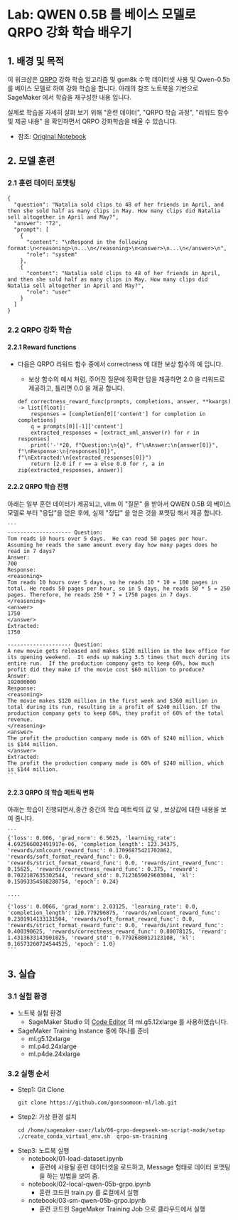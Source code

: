 # Lab: QWEN 0.5B 를 베이스 모델로 QRPO 강화 학습 배우기

## 1. 배경 및 목적

이 워크샵은 [QRPO](https://medium.com/data-science-in-your-pocket/what-is-grpo-the-rl-algorithm-used-to-train-deepseek-12acc19798d3) 강화 학습 알고리즘 및 gsm8k 수학 데이터셋 사용 및 Qwen-0.5b 를 베이스 모델로 하여 강화 학습을 합니다. 아래의 참조 노트북을 기반으로 SageMaker 에서 학습을 
재구성한 내용 입니다.

실제로 학습을 자세히 살펴 보기 위해 "훈련 데이터", "QRPO 학습 과정", "리워드 함수 및 제공 내용" 을 확인하면서 QRPO 강화학습을 배울 수 있습니다.
- 참조: [Original Notebook](https://colab.research.google.com/drive/1bfhs1FMLW3FGa8ydvkOZyBNxLYOu0Hev?usp=sharing#scrollTo=Q7qTZbUcg5VD)


## 2. 모델 훈련
### 2.1 훈련 데이터 포맷팅
```
{
  "question": "Natalia sold clips to 48 of her friends in April, and then she sold half as many clips in May. How many clips did Natalia sell altogether in April and May?",
  "answer": "72",
  "prompt": [
    {
      "content": "\nRespond in the following format:\n<reasoning>\n...\n</reasoning>\n<answer>\n...\n</answer>\n",
      "role": "system"
    },
    {
      "content": "Natalia sold clips to 48 of her friends in April, and then she sold half as many clips in May. How many clips did Natalia sell altogether in April and May?",
      "role": "user"
    }
  ]
}
```

### 2.2 QRPO 강화 학습
#### 2.2.1 Reward functions
- 다음은 QRPO 리워드 함수 중에서 correctness 에 대한 보상 함수의 예 입니다.
    - 보상 함수의 예시 처럼, 주어진 질문에 정확한 답을 제공하면 2.0 을 리워드로 제공하고, 틀리면 0.0 을 제공 합니다.

    ```
    def correctness_reward_func(prompts, completions, answer, **kwargs) -> list[float]:
        responses = [completion[0]['content'] for completion in completions]
        q = prompts[0][-1]['content']
        extracted_responses = [extract_xml_answer(r) for r in responses]
        print('-'*20, f"Question:\n{q}", f"\nAnswer:\n{answer[0]}", f"\nResponse:\n{responses[0]}", f"\nExtracted:\n{extracted_responses[0]}")
        return [2.0 if r == a else 0.0 for r, a in zip(extracted_responses, answer)]
    ```

#### 2.2.2 QRPO 학습 진행
아래는 일부 훈련 데이터가 제공되고, vllm 이 "질문" 을 받아서 QWEN 0.5B 의 베이스 모델로 부터 "응답"을 얻은 후에, 실제 "정답" 을 얻은 것을 포맷팅 해서 제공 합니다. 

    ```
    -------------------- Question:
    Tom reads 10 hours over 5 days.  He can read 50 pages per hour.  Assuming he reads the same amount every day how many pages does he read in 7 days? 
    Answer:
    700 
    Response:
    <reasoning>
    Tom reads 10 hours over 5 days, so he reads 10 * 10 = 100 pages in total. He reads 50 pages per hour, so in 5 days, he reads 50 * 5 = 250 pages. Therefore, he reads 250 * 7 = 1750 pages in 7 days.
    </reasoning>
    <answer>
    1750
    </answer> 
    Extracted:
    1750

    -------------------- Question:
    A new movie gets released and makes $120 million in the box office for its opening weekend.  It ends up making 3.5 times that much during its entire run.  If the production company gets to keep 60%, how much profit did they make if the movie cost $60 million to produce? 
    Answer:
    192000000 
    Response:
    <reasoning>
    The movie makes $120 million in the first week and $360 million in total during its run, resulting in a profit of $240 million. If the production company gets to keep 60%, they profit of 60% of the total revenue.
    </reasoning>
    <answer>
    The profit the production company made is 60% of $240 million, which is $144 million.
    </answer> 
    Extracted:
    The profit the production company made is 60% of $240 million, which is $144 million.
    ```
#### 2.2.3 QRPO 의 학습 메트릭 변화
아래는 학습이 진행되면서,중간 중간의 학습 메트릭의 값 및 , 보상값에 대한 내용을 보여 줍니다.

    ```
    {'loss': 0.006, 'grad_norm': 6.5625, 'learning_rate': 4.692566002491917e-06, 'completion_length': 123.34375, 'rewards/xmlcount_reward_func': 0.17096875421702862, 'rewards/soft_format_reward_func': 0.0, 'rewards/strict_format_reward_func': 0.0, 'rewards/int_reward_func': 0.15625, 'rewards/correctness_reward_func': 0.375, 'reward': 0.7022187635302544, 'reward_std': 0.7123659029603004, 'kl': 0.15093354508280754, 'epoch': 0.24}

    ....

    {'loss': 0.0066, 'grad_norm': 2.03125, 'learning_rate': 0.0, 'completion_length': 120.779296875, 'rewards/xmlcount_reward_func': 0.2301914133131504, 'rewards/soft_format_reward_func': 0.0, 'rewards/strict_format_reward_func': 0.0, 'rewards/int_reward_func': 0.400390625, 'rewards/correctness_reward_func': 0.80078125, 'reward': 1.4313633143901825, 'reward_std': 0.7792688012123108, 'kl': 0.16573260724544525, 'epoch': 1.0}
    ```

## 3. 실습
### 3.1 실험 환경
- 노트북 실험 환경
    - SageMaker Studio 의 [Code Editor](https://docs.aws.amazon.com/ko_kr/sagemaker/latest/dg/code-editor.html) 의 ml.g5.12xlarge 를 사용하였습니다.
- SageMaker Training Instance 중에 하나를 준비
    - ml.g5.12xlarge 
    - ml.p4d.24xlarge 
    - ml.p4de.24xlarge 

### 3.2 실행 순서
- Step1: Git Clone
    ```
    git clone https://github.com/gonsoomoon-ml/lab.git
    ```
- Step2: 가상 환경 설치
    ```
    cd /home/sagemaker-user/lab/06-grpo-deepseek-sm-script-mode/setup
    ./create_conda_virtual_env.sh  qrpo-sm-training
    ```
- Step3: 노트북 실행 
    - notebook/01-load-dataset.ipynb
        - 훈련에 사용될 훈련 데이터셋을 로드하고, Message 형태로 데이터 포맷팅을 하는 방법을 보여 줌.
    - notebook/02-local-qwen-05b-grpo.ipynb
        - 훈련 코드읜 train.py 를 로컬에서 실행
    - notebook/03-sm-qwen-05b-grpo.ipynb
        - 훈련 코드읜 SageMaker Training Job 으로 클라우드에서 실행





